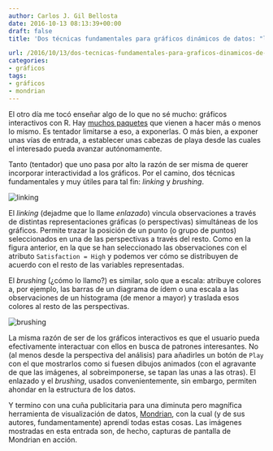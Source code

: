 ```yaml
---
author: Carlos J. Gil Bellosta
date: 2016-10-13 08:13:39+00:00
draft: false
title: 'Dos técnicas fundamentales para gráficos dinámicos de datos: "linking" y "brushing"'

url: /2016/10/13/dos-tecnicas-fundamentales-para-graficos-dinamicos-de-datos-linking-y-brushing/
categories:
- gráficos
tags:
- gráficos
- mondrian
---
```


El otro día me tocó enseñar algo de lo que no sé mucho: gráficos interactivos con R. Hay [muchos paquetes](https://www.datanalytics.com/2016/04/27/graficos-interactivos-con-r-un-resumen/) que vienen a hacer más o menos lo mismo. Es tentador limitarse a eso, a exponerlas. O más bien, a exponer unas vías de entrada, a establecer unas cabezas de playa desde las cuales el interesado pueda avanzar autónomamente.

Tanto (tentador) que uno pasa por alto la razón de ser misma de querer incorporar interactividad a los gráficos. Por el camino, dos técnicas fundamentales y muy útiles para tal fin: _linking_ y _brushing_.

![linking](/wp-uploads/2016/10/linking.png)


El _linking_ (dejadme que lo llame _enlazado_) vincula observaciones a través de distintas representaciones gráficas (o perspectivas) simultáneas de los gráficos. Permite trazar la posición de un punto (o grupo de puntos) seleccionados en una de las perspectivas a través del resto. Como en la figura anterior, en la que se han seleccionado las observaciones con el atributo `Satisfaction = High` y podemos ver cómo se distribuyen de acuerdo con el resto de las variables representadas.

El _brushing_ (¿cómo lo llamo?) es similar, solo que a escala: atribuye colores a, por ejemplo, las barras de un diagrama de ídem o una escala a las observaciones de un histograma (de menor a mayor) y traslada esos colores al resto de las perspectivas.

![brushing](/wp-uploads/2016/10/brushing.png)


La misma razón de ser de los gráficos interactivos es que el usuario pueda efectivamente interactuar con ellos en busca de patrones interesantes. No (al menos desde la perspectiva del análisis) para añadirles un botón de `Play` con el que mostrarlos como si fuesen dibujos animados (con el agravante de que las imágenes, al sobreimponerse, se tapan las unas a las otras). El enlazado y el _brushing_, usados convenientemente, sin embargo, permiten ahondar en la estructura de los datos.

Y termino con una cuña publicitaria para una diminuta pero magnífica herramienta de visualización de datos, [Mondrian](http://www.theusrus.de/Mondrian/), con la cual (y de sus autores, fundamentamente) aprendí todas estas cosas. Las imágenes mostradas en esta entrada son, de hecho, capturas de pantalla de Mondrian en acción.

